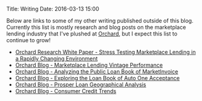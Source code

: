Title: Writing
Date: 2016-03-13 15:00

Below are links to some of my other writing published outside of this blog. Currently this list is mostly research and blog posts on the marketplace lending industry that I've plushed at [Orchard](https://www.orchardplatform.com), but I expect this list to continue to grow!

* [Orchard Research White Paper - Stress Testing Marketplace Lending in a Rapidly Changing Environment](https://www.orchardplatform.com/wp-content/uploads/2016/03/Orchard_white_paper_Stress_Testing.pdf)
* [Orchard Blog - Marketplace Lending Vintage Performance](http://www.orchardplatform.com/blog/marketplace-lending-vintage-performance-by-fico/)
* [Orchard Blog - Analyzing the Public Loan Book of MarketInvoice](http://www.orchardplatform.com/blog/analyzing-the-public-loan-book-of-marketinvoice/)
* [Orchard Blog - Exploring the Loan Book of Auto One Acceptance](http://www.orchardplatform.com/blog/exploring-the-loan-book-of-auto-one-acceptance/) 
* [Orchard Blog - Prosper Loan Geographical Analysis](http://www.orchardplatform.com/blog/prosper-loan-geographical-analysis/)
* [Orchard Blog - Consumer Credit Trends](http://www.orchardplatform.com/blog/consumer-credit-trends-q1-2015-prosper-update/)
